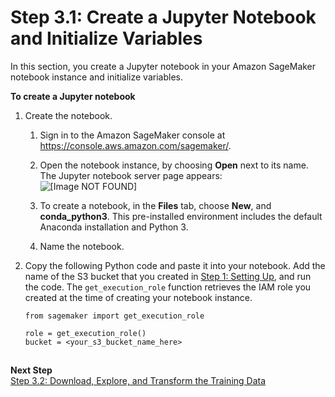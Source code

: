 # Step 3\.1: Create a Jupyter Notebook and Initialize Variables<a name="ex1-prepare"></a>

In this section, you create a Jupyter notebook in your Amazon SageMaker notebook instance and initialize variables\.

**To create a Jupyter notebook**

1. Create the notebook\.

   1. Sign in to the Amazon SageMaker console at [https://console\.aws\.amazon\.com/sagemaker/](https://console.aws.amazon.com/sagemaker/)\. 

   1. Open the notebook instance, by choosing **Open** next to its name\. The Jupyter notebook server page appears:  
![\[Image NOT FOUND\]](http://docs.aws.amazon.com/sagemaker/latest/dg/images/sagemaker-jupyter-home-page-ex.png)

   1. To create a notebook, in the **Files** tab, choose **New**, and **conda\_python3**\. This pre\-installed environment includes the default Anaconda installation and Python 3\.

   1. Name the notebook\.

1. Copy the following Python code and paste it into your notebook\. Add the name of the S3 bucket that you created in [Step 1: Setting Up](gs-set-up.md), and run the code\. The `get_execution_role` function retrieves the IAM role you created at the time of creating your notebook instance\.

   ```
   from sagemaker import get_execution_role
   
   role = get_execution_role()
   bucket = <your_s3_bucket_name_here>
   ```

## <a name="ex1-prepare-2"></a>

**Next Step**  
[Step 3\.2: Download, Explore, and Transform the Training Data](ex1-preprocess-data.md)